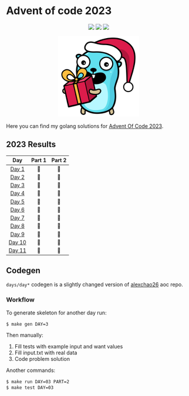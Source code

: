 # Advent of code 2023

<div align="center">

![](https://img.shields.io/badge/day%20📅-15-blue) ![](https://img.shields.io/badge/stars%20⭐-22-yellow) ![](https://img.shields.io/badge/days%20completed-11-red)

<img src="./static/logo.svg" width="220" />

</div>

Here you can find my golang solutions for [Advent Of Code 2023](https://adventofcode.com).

<!--- advent_readme_stars table --->
## 2023 Results

| Day | Part 1 | Part 2 |
| :---: | :---: | :---: |
| [Day 1](https://adventofcode.com/2023/day/1) | 🌟 | 🌟 |
| [Day 2](https://adventofcode.com/2023/day/2) | 🌟 | 🌟 |
| [Day 3](https://adventofcode.com/2023/day/3) | 🌟 | 🌟 |
| [Day 4](https://adventofcode.com/2023/day/4) | 🌟 | 🌟 |
| [Day 5](https://adventofcode.com/2023/day/5) | 🌟 | 🌟 |
| [Day 6](https://adventofcode.com/2023/day/6) | 🌟 | 🌟 |
| [Day 7](https://adventofcode.com/2023/day/7) | 🌟 | 🌟 |
| [Day 8](https://adventofcode.com/2023/day/8) | 🌟 | 🌟 |
| [Day 9](https://adventofcode.com/2023/day/9) | 🌟 | 🌟 |
| [Day 10](https://adventofcode.com/2023/day/10) | 🌟 | 🌟 |
| [Day 11](https://adventofcode.com/2023/day/11) | 🌟 | 🌟 |
<!--- advent_readme_stars table --->

## Codegen

`days/day*` codegen is a slightly changed version of [alexchao26](https://github.com/alexchao26/advent-of-code-go) aoc repo.

### Workflow

To generate skeleton for another day run:

```console
$ make gen DAY=3
```

Then manually:
1. Fill tests with example input and want values
2. Fill input.txt with real data
3. Code problem solution

Another commands:

```console
$ make run DAY=03 PART=2
$ make test DAY=03
```
